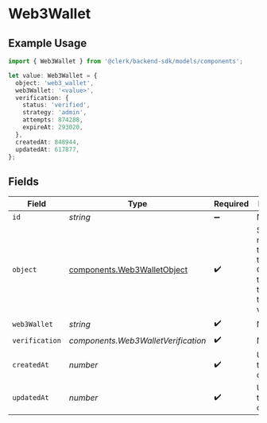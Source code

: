 # Web3Wallet

## Example Usage

```typescript
import { Web3Wallet } from '@clerk/backend-sdk/models/components';

let value: Web3Wallet = {
  object: 'web3_wallet',
  web3Wallet: '<value>',
  verification: {
    status: 'verified',
    strategy: 'admin',
    attempts: 874288,
    expireAt: 293020,
  },
  createdAt: 848944,
  updatedAt: 617877,
};
```

## Fields

| Field          | Type                                                                       | Required           | Description                                                                                |
| -------------- | -------------------------------------------------------------------------- | ------------------ | ------------------------------------------------------------------------------------------ |
| `id`           | _string_                                                                   | :heavy_minus_sign: | N/A                                                                                        |
| `object`       | [components.Web3WalletObject](../../models/components/web3walletobject.md) | :heavy_check_mark: | String representing the object's type. Objects of the same type share the same value.<br/> |
| `web3Wallet`   | _string_                                                                   | :heavy_check_mark: | N/A                                                                                        |
| `verification` | _components.Web3WalletVerification_                                        | :heavy_check_mark: | N/A                                                                                        |
| `createdAt`    | _number_                                                                   | :heavy_check_mark: | Unix timestamp of creation<br/>                                                            |
| `updatedAt`    | _number_                                                                   | :heavy_check_mark: | Unix timestamp of creation<br/>                                                            |
